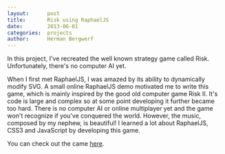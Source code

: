 ```yaml
---
layout:      post
title:       Risk using RaphaelJS
date:        2013-06-01
categories:  projects
author:      Herman Bergwerf
---
```

In this project, I've recreated the well known strategy game called Risk.
Unfortunately, there's no computer AI yet.

When I first met RaphaelJS, I was amazed by its ability to dynamically modify
SVG. A small online RaphaelJS demo motivated me to write this game, which is
mainly inspired by the good old computer game Risk II. It's code is large and
complex so at some point developing it further became too hard. There is no
computer AI or online multiplayer yet and the game won't recognize if you've
conquered the world. However, the music, composed by my nephew, is beautiful!
I learned a lot about RaphaelJS, CSS3 and JavaScript by developing this game.

You can check out the came [here](https://bergwerf.github.io/risk/).
